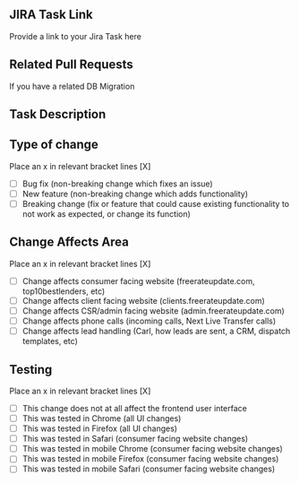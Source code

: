 ## JIRA Task Link
Provide a link to your Jira Task here

## Related Pull Requests
If you have a related DB Migration

## Task Description


## Type of change

Place an x in relevant bracket lines [X]

- [ ] Bug fix (non-breaking change which fixes an issue)
- [ ] New feature (non-breaking change which adds functionality)
- [ ] Breaking change (fix or feature that could cause existing functionality to not work as expected, or change its function)

## Change Affects Area

Place an x in relevant bracket lines [X]

- [ ] Change affects consumer facing website (freerateupdate.com, top10bestlenders, etc)
- [ ] Change affects client facing website (clients.freerateupdate.com)
- [ ] Change affects CSR/admin facing website (admin.freerateupdate.com)
- [ ] Change affects phone calls (incoming calls, Next Live Transfer calls)
- [ ] Change affects lead handling (Carl, how leads are sent, a CRM, dispatch templates, etc)

## Testing

Place an x in relevant bracket lines [X]
- [ ] This change does not at all affect the frontend user interface
- [ ] This was tested in Chrome (all UI changes)
- [ ] This was tested in Firefox (all UI changes)
- [ ] This was tested in Safari (consumer facing website changes)
- [ ] This was tested in mobile Chrome (consumer facing website changes)
- [ ] This was tested in mobile Firefox (consumer facing website changes)
- [ ] This was tested in mobile Safari (consumer facing website changes)
